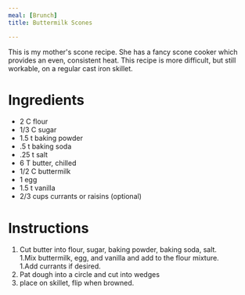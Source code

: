 ```yaml
---
meal: [Brunch]
title: Buttermilk Scones

---
```

This is my mother's scone recipe.  She has a fancy scone cooker which provides an even, consistent heat.  This recipe is more difficult, but still workable, on a regular cast iron skillet.

# Ingredients

* 2 C flour
* 1/3 C sugar
* 1.5 t baking powder
* .5 t baking soda
* .25 t salt
* 6 T butter, chilled
* 1/2 C buttermilk
* 1 egg
* 1.5 t vanilla
* 2/3 cups currants or raisins (optional)

# Instructions

 1. Cut butter into flour, sugar, baking powder, baking soda, salt.  
 1.Mix buttermilk, egg, and vanilla and add to the flour mixture.  
 1.Add currants if desired.
 1. Pat dough into a circle and cut into wedges
 1. place on skillet, flip when browned.

